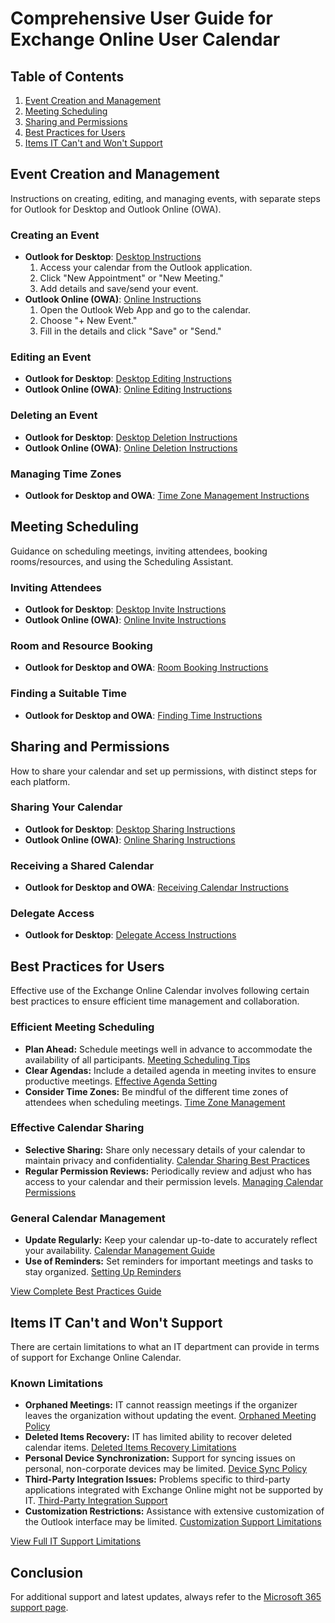 # Comprehensive User Guide for Exchange Online User Calendar

## Table of Contents
1. [Event Creation and Management](#event-creation-and-management)
2. [Meeting Scheduling](#meeting-scheduling)
3. [Sharing and Permissions](#sharing-and-permissions)
4. [Best Practices for Users](#best-practices-for-users)
5. [Items IT Can't and Won't Support](#items-it-cant-and-wont-support)

## Event Creation and Management
Instructions on creating, editing, and managing events, with separate steps for Outlook for Desktop and Outlook Online (OWA).

### Creating an Event
- **Outlook for Desktop**: [Desktop Instructions](#link-to-microsoft-desktop-event-creation-instructions)
  1. Access your calendar from the Outlook application.
  2. Click "New Appointment" or "New Meeting."
  3. Add details and save/send your event.
- **Outlook Online (OWA)**: [Online Instructions](#link-to-microsoft-online-event-creation-instructions)
  1. Open the Outlook Web App and go to the calendar.
  2. Choose "+ New Event."
  3. Fill in the details and click "Save" or "Send."

### Editing an Event
- **Outlook for Desktop**: [Desktop Editing Instructions](#link-to-microsoft-desktop-event-editing-instructions)
- **Outlook Online (OWA)**: [Online Editing Instructions](#link-to-microsoft-online-event-editing-instructions)

### Deleting an Event
- **Outlook for Desktop**: [Desktop Deletion Instructions](#link-to-microsoft-desktop-event-deletion-instructions)
- **Outlook Online (OWA)**: [Online Deletion Instructions](#link-to-microsoft-online-event-deletion-instructions)

### Managing Time Zones
- **Outlook for Desktop and OWA**: [Time Zone Management Instructions](#link-to-microsoft-time-zone-management-instructions)

## Meeting Scheduling
Guidance on scheduling meetings, inviting attendees, booking rooms/resources, and using the Scheduling Assistant.

### Inviting Attendees
- **Outlook for Desktop**: [Desktop Invite Instructions](#link-to-microsoft-desktop-invite-instructions)
- **Outlook Online (OWA)**: [Online Invite Instructions](#link-to-microsoft-online-invite-instructions)

### Room and Resource Booking
- **Outlook for Desktop and OWA**: [Room Booking Instructions](#link-to-microsoft-room-booking-instructions)

### Finding a Suitable Time
- **Outlook for Desktop and OWA**: [Finding Time Instructions](#link-to-microsoft-finding-time-instructions)

## Sharing and Permissions
How to share your calendar and set up permissions, with distinct steps for each platform.

### Sharing Your Calendar
- **Outlook for Desktop**: [Desktop Sharing Instructions](#link-to-microsoft-desktop-sharing-instructions)
- **Outlook Online (OWA)**: [Online Sharing Instructions](#link-to-microsoft-online-sharing-instructions)

### Receiving a Shared Calendar
- **Outlook for Desktop and OWA**: [Receiving Calendar Instructions](#link-to-microsoft-receiving-calendar-instructions)

### Delegate Access
- **Outlook for Desktop**: [Delegate Access Instructions](#link-to-microsoft-delegate-access-instructions)

## Best Practices for Users
Effective use of the Exchange Online Calendar involves following certain best practices to ensure efficient time management and collaboration.

### Efficient Meeting Scheduling
- **Plan Ahead:** Schedule meetings well in advance to accommodate the availability of all participants. [Meeting Scheduling Tips](#link-to-microsoft-meeting-scheduling-tips)
- **Clear Agendas:** Include a detailed agenda in meeting invites to ensure productive meetings. [Effective Agenda Setting](#link-to-microsoft-effective-agenda-setting)
- **Consider Time Zones:** Be mindful of the different time zones of attendees when scheduling meetings. [Time Zone Management](#link-to-microsoft-time-zone-management)

### Effective Calendar Sharing
- **Selective Sharing:** Share only necessary details of your calendar to maintain privacy and confidentiality. [Calendar Sharing Best Practices](#link-to-microsoft-calendar-sharing-best-practices)
- **Regular Permission Reviews:** Periodically review and adjust who has access to your calendar and their permission levels. [Managing Calendar Permissions](#link-to-microsoft-managing-calendar-permissions)

### General Calendar Management
- **Update Regularly:** Keep your calendar up-to-date to accurately reflect your availability. [Calendar Management Guide](#link-to-microsoft-calendar-management-guide)
- **Use of Reminders:** Set reminders for important meetings and tasks to stay organized. [Setting Up Reminders](#link-to-microsoft-setting-up-reminders)

[View Complete Best Practices Guide](#link-to-microsoft-best-practices-guide)

## Items IT Can't and Won't Support
There are certain limitations to what an IT department can provide in terms of support for Exchange Online Calendar.

### Known Limitations
- **Orphaned Meetings:** IT cannot reassign meetings if the organizer leaves the organization without updating the event. [Orphaned Meeting Policy](#link-to-microsoft-orphaned-meeting-policy)
- **Deleted Items Recovery:** IT has limited ability to recover deleted calendar items. [Deleted Items Recovery Limitations](#link-to-microsoft-deleted-items-recovery-limitations)
- **Personal Device Synchronization:** Support for syncing issues on personal, non-corporate devices may be limited. [Device Sync Policy](#link-to-microsoft-device-sync-policy)
- **Third-Party Integration Issues:** Problems specific to third-party applications integrated with Exchange Online might not be supported by IT. [Third-Party Integration Support](#link-to-microsoft-third-party-integration-support)
- **Customization Restrictions:** Assistance with extensive customization of the Outlook interface may be limited. [Customization Support Limitations](#link-to-microsoft-customization-support-limitations)

[View Full IT Support Limitations](#link-to-microsoft-it-support-limitations)

## Conclusion
For additional support and latest updates, always refer to the [Microsoft 365 support page](https://support.microsoft.com/office).
